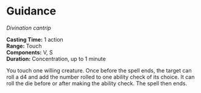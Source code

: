 # Guidance 
_Divination cantrip_ 

**Casting Time:** 1 action    
**Range:** Touch    
**Components:** V, S    
**Duration:** Concentration, up to 1 minute 

You touch one willing creature. Once before the spell ends, the target can roll a d4 and add the number rolled to one ability check of its choice. It can roll the die before or after making the ability check. The spell then ends. 
